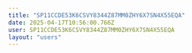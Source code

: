 ```yaml
---
title: "SP11CCDE53K6CSVY8344Z87MM0ZHY6X7SN4X55EQA"
date: 2025-04-17T10:56:00.766Z
user: SP11CCDE53K6CSVY8344Z87MM0ZHY6X7SN4X55EQA
layout: "users"
---
```

    